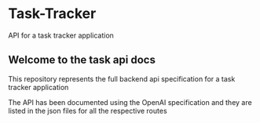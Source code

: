 # Task-Tracker
API for a task tracker application

## Welcome to the task api docs

This repository represents the full backend api specification for a task tracker application

The API has been documented using the OpenAI specification and they are listed in the json files for all the respective routes
